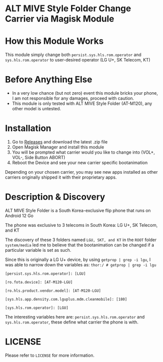 # ALT MIVE Style Folder Change Carrier via Magisk Module

# How this Module Works
This module simply change both `persist.sys.hls.rom.operator` and `sys.hls.rom.operator` to user-desired operator (LG U+, SK Telecom, KT)

# Before Anything Else
- In a very low chance (but not zero) event this module bricks your phone, I am not responsible for any damages, proceed with caution.
- This module is only tested with ALT MIVE Style Folder (AT-M120), any other model is untested.

# Installation
1) Go to [Releases](https://github.com/Valdezin/ALT-Mive-Style-Folder-Change-Carrier/releases) and download the latest .zip file
2) Open Magisk Manager and install this module
3) You will be prompted what carrier would you like to change into (VOL+, VOL-, Side Button ABORT)
4) Reboot the Device and see your new carrier specific bootanimation

Depending on your chosen carrier, you may see new apps installed as other carriers originally shipped it with their proprietary apps.

# Description & Discovery
ALT MIVE Style Folder is a South Korea-exclusive flip phone that runs on Android 12 Go

The phone was exclusive to 3 telecoms in South Korea: LG U+, SK Telecom, and KT

The discovery of these 3 folders named `LGU, SKT, and KT` in the `ROOT` folder `system/media` led me to believe that the bootanimation can be changed if a particular variable is set as such.

Since this is originally a LG U+ device, by using `getprop | grep -i lgu`, I was able to narrow down the variables as:
`thor:/ # getprop | grep -i lgu`

`[persist.sys.hls.rom.operator]: [LGU]`

`[ro.fota.device]: [AT-M120-LGU]`

`[ro.hls.product.vendor.model]: [AT-M120-LGU]`

`[sys.hls.app.density.com.lguplus.mdm.cleanmobile]: [180]`

`[sys.hls.rom.operator]: [LGU]`

The interesting variables here are: `persist.sys.hls.rom.operator` and `sys.hls.rom.operator`, these define what carrier the phone is with.

# LICENSE
Please refer to `LICENSE` for more information.
